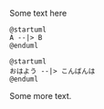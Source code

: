 Some text here

```plantuml
@startuml
A --|> B
@enduml
```

```plantuml
@startuml
おはよう --|> こんばんは
@enduml
```

Some more text.
